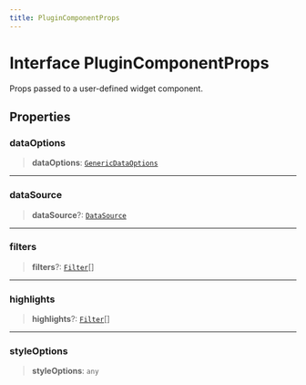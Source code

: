 ```yaml
---
title: PluginComponentProps
---
```


# Interface PluginComponentProps <Badge type="alpha" text="Alpha" />

Props passed to a user-defined widget component.

## Properties

### dataOptions

> **dataOptions**: [`GenericDataOptions`](../type-aliases/type-alias.GenericDataOptions.md)

***

### dataSource

> **dataSource**?: [`DataSource`](../../sdk-data/type-aliases/type-alias.DataSource.md)

***

### filters

> **filters**?: [`Filter`](../../sdk-data/interfaces/interface.Filter.md)[]

***

### highlights

> **highlights**?: [`Filter`](../../sdk-data/interfaces/interface.Filter.md)[]

***

### styleOptions

> **styleOptions**: `any`
